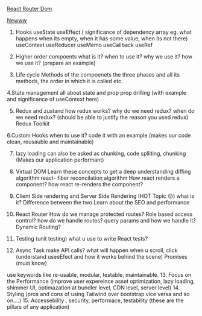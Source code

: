 [React Router Dom](04React-router-dom/README.md)

[Newww](new.md)

1. Hooks
useState
useEffect ( significance of dependency array eg. what happens when its empty, when it has some value, when its not there)
useContext
useReducer
useMemo
useCallback
useRef

2. Higher order compoents
what is it?
when to use it?
why we use it?
how we use it? (prepare an example)

3. Life cycle Methods of the compoenets 
the three phases and all its methods, the order in which it is called etc.

4.State management 
all about state and prop
prop drilling (with example and significance of useContext here)

5. Redux and zustand
how redux works?
why do we need redux?
when do we need redux? (should be able to justify the reason you used redux)
Redux Toolkit

6.Custom Hooks
when to use it?
code it with an example
(makes our code clean, reusauble and maintainable)

7. lazy loading
can also be asked as chunking, code splliting, chunking
(Makes our application performant)

8. Virtual DOM
Learn these concepts to get a deep understanding
diffing algorithm
react- fiber
reconcilation algorithm
How react renders a component?
how react re-renders the component?

9. Client Side rendering and Server Side Rendering (HOT Topic 😛)
what is it?
Difference between the two
Learn about the SEO and performance

10. React Router
How do we manage protected routes?
Role based access control?
how do we handle routes?
query params and how we handle it?
Dynamic Routing?

11. Testing (unit testing)
what u use to write React tests?

12. Async Task
make API calls?
what will happen when u scroll, click
(understand useeEfect and how it works behind the scene)
Promises (must know)

use keywords like re-usable, modular, testable,  maintainable. 
13. Focus on the Performance (improve user expereince asset optimization, lazy loading, shimmer UI, optimazation at bundler level, CDN level, server level)
14. Styling  (pros and cons of using Tailwind over bootstrap vice versa and so on....) 
15. Accessebility , security, performace, testability (these are the pillars of any application)
